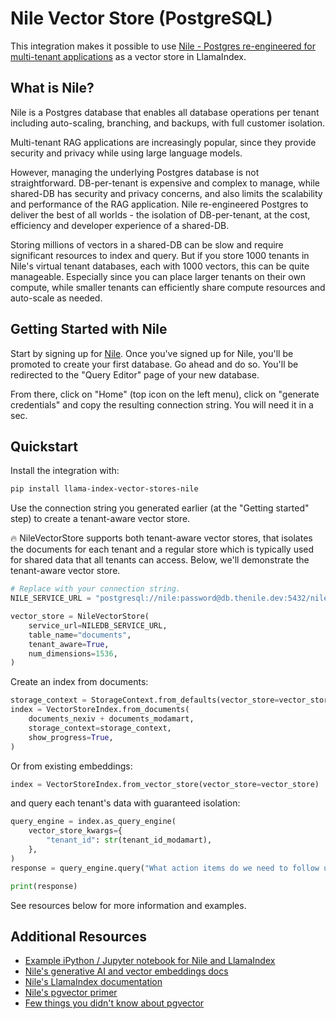 # Nile Vector Store (PostgreSQL)

This integration makes it possible to use [Nile - Postgres re-engineered for multi-tenant applications](https://learn.microsoft.com/en-us/azure/cosmos-db/nosql/)
as a vector store in LlamaIndex.

## What is Nile?

Nile is a Postgres database that enables all database operations per tenant including auto-scaling, branching, and backups, with full customer isolation.

Multi-tenant RAG applications are increasingly popular, since they provide security and privacy while using large language models.

However, managing the underlying Postgres database is not straightforward. DB-per-tenant is expensive and complex to manage, while shared-DB has security and privacy concerns, and also limits the scalability and performance of the RAG application. Nile re-engineered Postgres to deliver the best of all worlds - the isolation of DB-per-tenant, at the cost, efficiency and developer experience of a shared-DB.

Storing millions of vectors in a shared-DB can be slow and require significant resources to index and query. But if you store 1000 tenants in Nile's virtual tenant databases, each with 1000 vectors, this can be quite manageable. Especially since you can place larger tenants on their own compute, while smaller tenants can efficiently share compute resources and auto-scale as needed.

## Getting Started with Nile

Start by signing up for [Nile](https://console.thenile.dev/?utm_campaign=partnerlaunch&utm_source=llamaindex&utm_medium=docs). Once you've signed up for Nile, you'll be promoted to create your first database. Go ahead and do so. You'll be redirected to the "Query Editor" page of your new database.

From there, click on "Home" (top icon on the left menu), click on "generate credentials" and copy the resulting connection string. You will need it in a sec.

## Quickstart

Install the integration with:

```bash
pip install llama-index-vector-stores-nile
```

Use the connection string you generated earlier (at the "Getting started" step) to create a tenant-aware vector store.

:fire: NileVectorStore supports both tenant-aware vector stores, that isolates the documents for each tenant and a regular store which is typically used for shared data that all tenants can access. Below, we'll demonstrate the tenant-aware vector store.

```python
# Replace with your connection string.
NILE_SERVICE_URL = "postgresql://nile:password@db.thenile.dev:5432/nile"

vector_store = NileVectorStore(
    service_url=NILEDB_SERVICE_URL,
    table_name="documents",
    tenant_aware=True,
    num_dimensions=1536,
)
```

Create an index from documents:

```python
storage_context = StorageContext.from_defaults(vector_store=vector_store)
index = VectorStoreIndex.from_documents(
    documents_nexiv + documents_modamart,
    storage_context=storage_context,
    show_progress=True,
)
```

Or from existing embeddings:

```python
index = VectorStoreIndex.from_vector_store(vector_store=vector_store)
```

and query each tenant's data with guaranteed isolation:

```python
query_engine = index.as_query_engine(
    vector_store_kwargs={
        "tenant_id": str(tenant_id_modamart),
    },
)
response = query_engine.query("What action items do we need to follow up on?")

print(response)
```

See resources below for more information and examples.

## Additional Resources

- [Example iPython / Jupyter notebook for Nile and LlamaIndex](https://docs.llamaindex.ai/en/stable/examples/vector_stores/NileVectorStore/)
- [Nile's generative AI and vector embeddings docs](https://www.thenile.dev/docs/ai-embeddings)
- [Nile's LlamaIndex documentation](https://www.thenile.dev/docs/partners/llama)
- [Nile's pgvector primer](https://www.thenile.dev/docs/ai-embeddings/pg_vector)
- [Few things you didn't know about pgvector](https://www.thenile.dev/blog/pgvector_myth_debunking)
